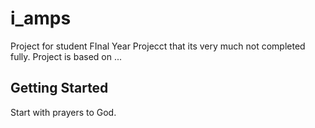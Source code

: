 # i_amps

Project for student FInal Year Projecct that its very much not completed fully. Project is based on ...

## Getting Started

Start with prayers to God.
